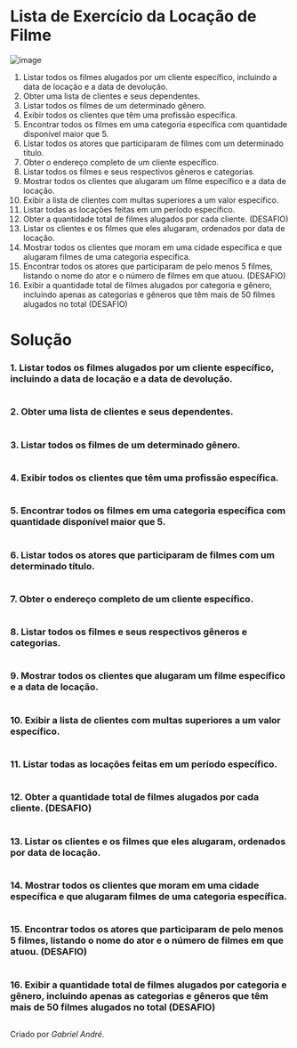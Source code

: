 # Lista de Exercício da Locação de Filme
![image](https://github.com/gabrielandre-math/AcademiaJava/assets/60861872/379edada-3877-4f48-8e7e-eb87125efcd8)

1. Listar todos os filmes alugados por um cliente específico, incluindo a data de locação e a data de devolução.
2. Obter uma lista de clientes e seus dependentes.
3. Listar todos os filmes de um determinado gênero.
4. Exibir todos os clientes que têm uma profissão específica.
5. Encontrar todos os filmes em uma categoria específica com quantidade disponível maior que 5.
6. Listar todos os atores que participaram de filmes com um determinado título.
7. Obter o endereço completo de um cliente específico.
8. Listar todos os filmes e seus respectivos gêneros e categorias.
9. Mostrar todos os clientes que alugaram um filme específico e a data de locação.
10. Exibir a lista de clientes com multas superiores a um valor específico.
11. Listar todas as locações feitas em um período específico.
12. Obter a quantidade total de filmes alugados por cada cliente. (DESAFIO)
13. Listar os clientes e os filmes que eles alugaram, ordenados por data de locação.
14. Mostrar todos os clientes que moram em uma cidade específica e que alugaram filmes de uma categoria específica.
15. Encontrar todos os atores que participaram de pelo menos 5 filmes, listando o nome do ator e o número de filmes em que atuou. (DESAFIO)
16. Exibir a quantidade total de filmes alugados por categoria e gênero, incluindo apenas as categorias e gêneros que têm mais de 50 filmes alugados no total (DESAFIO)

# Solução
### 1. Listar todos os filmes alugados por um cliente específico, incluindo a data de locação e a data de devolução.
~~~java
~~~
### 2. Obter uma lista de clientes e seus dependentes.
~~~java
~~~
### 3. Listar todos os filmes de um determinado gênero.
~~~java
~~~
### 4. Exibir todos os clientes que têm uma profissão específica. 
~~~java
~~~
### 5. Encontrar todos os filmes em uma categoria específica com quantidade disponível maior que 5.
~~~java
~~~
### 6. Listar todos os atores que participaram de filmes com um determinado título.
~~~java
~~~
### 7. Obter o endereço completo de um cliente específico.
~~~java
~~~
### 8. Listar todos os filmes e seus respectivos gêneros e categorias.
~~~java
~~~
### 9. Mostrar todos os clientes que alugaram um filme específico e a data de locação.
~~~java
~~~
### 10. Exibir a lista de clientes com multas superiores a um valor específico.
~~~java
~~~
### 11. Listar todas as locações feitas em um período específico.
~~~java
~~~
### 12. Obter a quantidade total de filmes alugados por cada cliente. (DESAFIO)
~~~java
~~~
### 13. Listar os clientes e os filmes que eles alugaram, ordenados por data de locação.
~~~java
~~~
### 14. Mostrar todos os clientes que moram em uma cidade específica e que alugaram filmes de uma categoria específica.
~~~java
~~~
### 15. Encontrar todos os atores que participaram de pelo menos 5 filmes, listando o nome do ator e o número de filmes em que atuou. (DESAFIO)
~~~java
~~~
### 16. Exibir a quantidade total de filmes alugados por categoria e gênero, incluindo apenas as categorias e gêneros que têm mais de 50 filmes alugados no total (DESAFIO)
~~~java
~~~

Criado por _Gabriel André._
